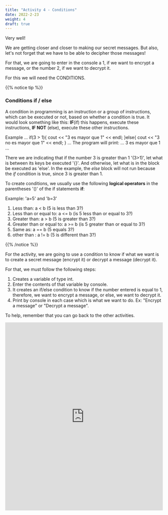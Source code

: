 ```yaml
---
title: "Activity 4 - Conditions"
date: 2022-2-23
weight: 4
draft: true
---
```


Very well!

We are getting closer and closer to making our secret messages. But also, let's not forget that we have to be able to decipher those messages!

For that, we are going to enter in the console a 1, if we want to encrypt a message, or the number 2, if we want to decrypt it.

For this we will need the CONDITIONS.

{{% notice tip %}}

### Conditions if / else
A condition in programming is an instruction or a group of instructions, which can be executed or not, based on whether a condition is true. It would look something like this: **IF**(if) this happens, execute these instructions, **IF NOT** (else), execute these other instructions.

Example
...
if(3 > 1){
  cout << "3 es mayor que 1" << endl;
}else{
  cout << "3 no es mayor que 1" << endl;
}
...
The program will print:
...
3 es mayor que 1
...


There we are indicating that if the number 3 is greater than 1 '(3>1)', let what is between its keys be executed '{}'. And otherwise, let what is in the block be executed as 'else'. 
In the example, the *else* block will not run because the *if* condition is true, since 3 is greater than 1.

To create conditions, we usually use the following **logical operators** in the parentheses '()' of the if statements **if**:

Example: 'a=5' and 'b=3'

1. Less than: a < b (5 is less than 3?)
2. Less than or equal to: a <= b (is 5 less than or equal to 3?)
3. Greater than: a > b (5 is greater than 3?)
4. Greater than or equal to: a >= b (is 5 greater than or equal to 3?)
5. Same as: a == b (5 equals 3?)
6. other than : a != b (5 is different than 3?)

{{% /notice %}}

For the activity, we are going to use a condition to know if what we want is to create a secret message (encrypt it) or decrypt a message (decrypt it).

For that, we must follow the following steps:
1. Creates a variable of type int.
2. Enter the contents of that variable by console.
3. It creates an if/else condition to know if the number entered is equal to 1, therefore, we want to encrypt a message, or else, we want to decrypt it.
4. Print by console in each case which is what we want to do. Ex: "Encrypt a message" or "Decrypt a message".

To help, remember that you can go back to the other activities.

<iframe height="600px" width="100%" src="https://replit.com/@nuevofoundation/actividad-4?lite=true#main.cpp" scrolling="no" frameborder="no" allowtransparency="true" allowfullscreen="true" sandbox="allow-forms allow-pointer-lock allow-popups allow-same-origin-allow-scripts allow-modals"></iframe>
